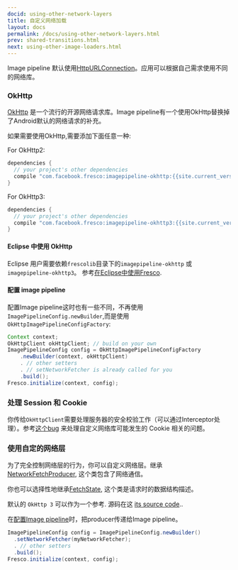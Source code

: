 ```yaml
---
docid: using-other-network-layers
title: 自定义网络加载
layout: docs
permalink: /docs/using-other-network-layers.html
prev: shared-transitions.html
next: using-other-image-loaders.html
---
```


Image pipeline 默认使用[HttpURLConnection](https://developer.android.com/training/basics/network-ops/connecting.html)。应用可以根据自己需求使用不同的网络库。

### OkHttp

[OkHttp](http://square.github.io/okhttp) 是一个流行的开源网络请求库。Image
pipeline有一个使用OkHttp替换掉了Android默认的网络请求的补充。

如果需要使用OkHttp,需要添加下面任意一种:

For OkHttp2:

```groovy
dependencies {
  // your project's other dependencies
  compile "com.facebook.fresco:imagepipeline-okhttp:{{site.current_version}}+"
}
```

For OkHttp3:

```groovy
dependencies {
  // your project's other dependencies
  compile "com.facebook.fresco:imagepipeline-okhttp3:{{site.current_version}}+"
}
```

#### Eclipse 中使用 OkHttp

Eclipse 用户需要依赖`frescolib`目录下的`imagepipeline-okhttp` 或 `imagepipeline-okhttp3`。 参考[在Eclipse中使用Fresco](index.html#eclipse-adt).

#### 配置 image pipeline

配置Image
pipeline这时也有一些不同，不再使用`ImagePipelineConfig.newBuilder`,而是使用`OkHttpImagePipelineConfigFactory`:

```java
Context context;
OkHttpClient okHttpClient; // build on your own
ImagePipelineConfig config = OkHttpImagePipelineConfigFactory
    .newBuilder(context, okHttpClient)
    . // other setters
    . // setNetworkFetcher is already called for you
    .build();
Fresco.initialize(context, config);
```

### 处理 Session 和 Cookie

你传给`OkHttpClient`需要处理服务器的安全校验工作（可以通过Interceptor处理）。参考[这个bug](https://github.com/facebook/fresco/issues/385) 来处理自定义网络库可能发生的 Cookie 相关的问题。

### 使用自定的网络层

为了完全控制网络层的行为，你可以自定义网络层。继承[NetworkFetchProducer](http://frescolib.org/javadoc/reference/com/facebook/imagepipeline/producers/NetworkFetchProducer.html), 这个类包含了网络通信。

你也可以选择性地继承[FetchState](http://frescolib.org/javadoc/reference/com/facebook/imagepipeline/producers/FetchState.html), 这个类是请求时的数据结构描述。

默认的 `OkHttp 3` 可以作为一个参考. 源码在这 [its source code](https://github.com/facebook/fresco/blob/master/imagepipeline-backends/imagepipeline-okhttp3/src/main/java/com/facebook/imagepipeline/backends/okhttp3/OkHttpNetworkFetcher.java)..

在[配置Image pipeline](configuring-image-pipeline.html)时，把producer传递给Image pipeline。

```java
ImagePipelineConfig config = ImagePipelineConfig.newBuilder()
  .setNetworkFetcher(myNetworkFetcher);
  . // other setters
  .build();
Fresco.initialize(context, config);
```
